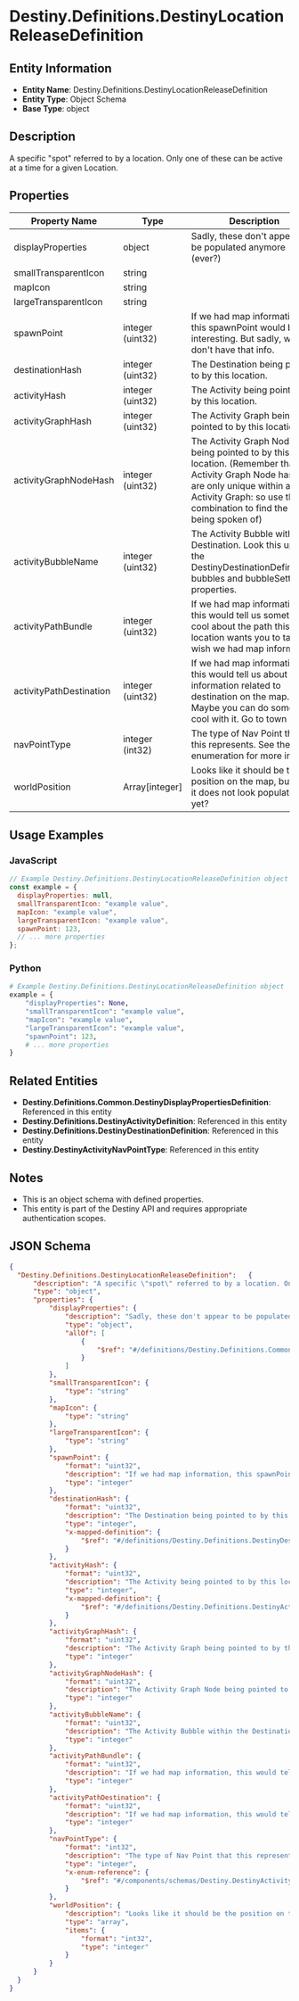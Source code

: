 # Destiny.Definitions.DestinyLocationReleaseDefinition

## Entity Information
- **Entity Name**: Destiny.Definitions.DestinyLocationReleaseDefinition
- **Entity Type**: Object Schema
- **Base Type**: object

## Description
A specific "spot" referred to by a location. Only one of these can be active at a time for a given Location.

## Properties

| Property Name | Type | Description | Required |
|---------------|------|-------------|----------|
| displayProperties | object | Sadly, these don't appear to be populated anymore (ever?) | No |
| smallTransparentIcon | string |  | No |
| mapIcon | string |  | No |
| largeTransparentIcon | string |  | No |
| spawnPoint | integer (uint32) | If we had map information, this spawnPoint would be interesting. But sadly, we don't have that info. | No |
| destinationHash | integer (uint32) | The Destination being pointed to by this location. | No |
| activityHash | integer (uint32) | The Activity being pointed to by this location. | No |
| activityGraphHash | integer (uint32) | The Activity Graph being pointed to by this location. | No |
| activityGraphNodeHash | integer (uint32) | The Activity Graph Node being pointed to by this location. (Remember that Activity Graph Node hashes are only unique within an Activity Graph: so use the combination to find the node being spoken of) | No |
| activityBubbleName | integer (uint32) | The Activity Bubble within the Destination. Look this up in the DestinyDestinationDefinition's bubbles and bubbleSettings properties. | No |
| activityPathBundle | integer (uint32) | If we had map information, this would tell us something cool about the path this location wants you to take. I wish we had map information. | No |
| activityPathDestination | integer (uint32) | If we had map information, this would tell us about path information related to destination on the map. Sad. Maybe you can do something cool with it. Go to town man. | No |
| navPointType | integer (int32) | The type of Nav Point that this represents. See the enumeration for more info. | No |
| worldPosition | Array[integer] | Looks like it should be the position on the map, but sadly it does not look populated... yet? | No |

## Usage Examples

### JavaScript
```javascript
// Example Destiny.Definitions.DestinyLocationReleaseDefinition object
const example = {
  displayProperties: null,
  smallTransparentIcon: "example value",
  mapIcon: "example value",
  largeTransparentIcon: "example value",
  spawnPoint: 123,
  // ... more properties
};
```

### Python
```python
# Example Destiny.Definitions.DestinyLocationReleaseDefinition object
example = {
    "displayProperties": None,
    "smallTransparentIcon": "example value",
    "mapIcon": "example value",
    "largeTransparentIcon": "example value",
    "spawnPoint": 123,
    # ... more properties
}
```

## Related Entities
- **Destiny.Definitions.Common.DestinyDisplayPropertiesDefinition**: Referenced in this entity
- **Destiny.Definitions.DestinyActivityDefinition**: Referenced in this entity
- **Destiny.Definitions.DestinyDestinationDefinition**: Referenced in this entity
- **Destiny.DestinyActivityNavPointType**: Referenced in this entity

## Notes
- This is an object schema with defined properties.
- This entity is part of the Destiny API and requires appropriate authentication scopes.

## JSON Schema
```json
{
  "Destiny.Definitions.DestinyLocationReleaseDefinition":   {
      "description": "A specific \"spot\" referred to by a location. Only one of these can be active at a time for a given Location.",
      "type": "object",
      "properties": {
          "displayProperties": {
              "description": "Sadly, these don't appear to be populated anymore (ever?)",
              "type": "object",
              "allOf": [
                  {
                      "$ref": "#/definitions/Destiny.Definitions.Common.DestinyDisplayPropertiesDefinition"
                  }
              ]
          },
          "smallTransparentIcon": {
              "type": "string"
          },
          "mapIcon": {
              "type": "string"
          },
          "largeTransparentIcon": {
              "type": "string"
          },
          "spawnPoint": {
              "format": "uint32",
              "description": "If we had map information, this spawnPoint would be interesting. But sadly, we don't have that info.",
              "type": "integer"
          },
          "destinationHash": {
              "format": "uint32",
              "description": "The Destination being pointed to by this location.",
              "type": "integer",
              "x-mapped-definition": {
                  "$ref": "#/definitions/Destiny.Definitions.DestinyDestinationDefinition"
              }
          },
          "activityHash": {
              "format": "uint32",
              "description": "The Activity being pointed to by this location.",
              "type": "integer",
              "x-mapped-definition": {
                  "$ref": "#/definitions/Destiny.Definitions.DestinyActivityDefinition"
              }
          },
          "activityGraphHash": {
              "format": "uint32",
              "description": "The Activity Graph being pointed to by this location.",
              "type": "integer"
          },
          "activityGraphNodeHash": {
              "format": "uint32",
              "description": "The Activity Graph Node being pointed to by this location. (Remember that Activity Graph Node hashes are only unique within an Activity Graph: so use the combination to find the node being spoken of)",
              "type": "integer"
          },
          "activityBubbleName": {
              "format": "uint32",
              "description": "The Activity Bubble within the Destination. Look this up in the DestinyDestinationDefinition's bubbles and bubbleSettings properties.",
              "type": "integer"
          },
          "activityPathBundle": {
              "format": "uint32",
              "description": "If we had map information, this would tell us something cool about the path this location wants you to take. I wish we had map information.",
              "type": "integer"
          },
          "activityPathDestination": {
              "format": "uint32",
              "description": "If we had map information, this would tell us about path information related to destination on the map. Sad. Maybe you can do something cool with it. Go to town man.",
              "type": "integer"
          },
          "navPointType": {
              "format": "int32",
              "description": "The type of Nav Point that this represents. See the enumeration for more info.",
              "type": "integer",
              "x-enum-reference": {
                  "$ref": "#/components/schemas/Destiny.DestinyActivityNavPointType"
              }
          },
          "worldPosition": {
              "description": "Looks like it should be the position on the map, but sadly it does not look populated... yet?",
              "type": "array",
              "items": {
                  "format": "int32",
                  "type": "integer"
              }
          }
      }
  }
}
```
